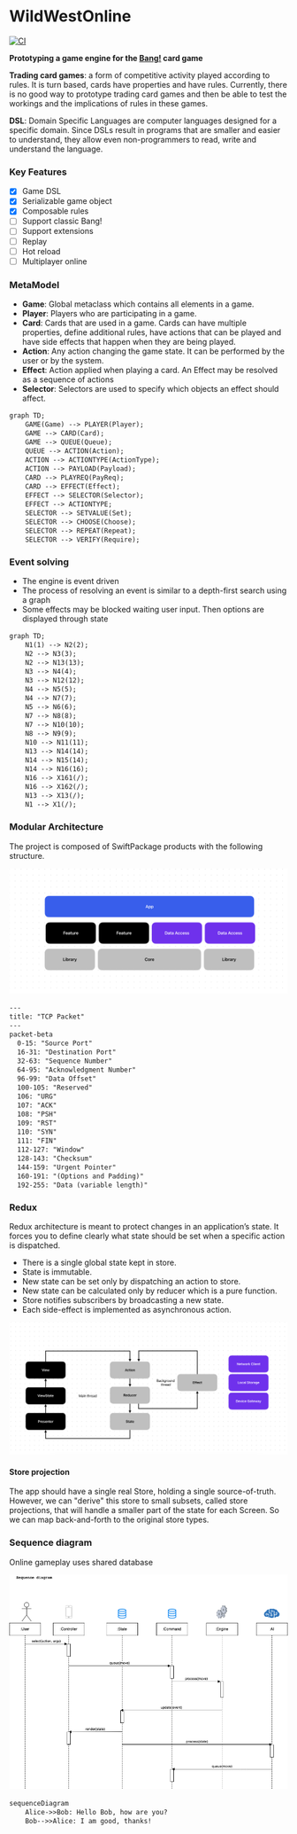 # WildWestOnline

[![CI](https://github.com/stephtelolahy/WildWestOnline/actions/workflows/ios.yml/badge.svg)](https://github.com/stephtelolahy/WildWestOnline/actions/workflows/ios.yml)

**Prototyping a game engine for the [Bang!](<https://en.wikipedia.org/wiki/Bang!_(card_game)>) card game**

**Trading card games**: a form of competitive activity played according to rules. It is turn based, cards have properties and have rules.
Currently, there is no good way to prototype trading card games and then be able to test the workings and the implications of rules in these games. 

**DSL**: Domain Specific Languages are computer languages designed for a specific domain. 
Since DSLs result in programs that are smaller and easier to understand, they allow even non-programmers to read, write and understand the language.

### Key Features

- [x] Game DSL
- [x] Serializable game object
- [x] Composable rules
- [ ] Support classic Bang!
- [ ] Support extensions
- [ ] Replay
- [ ] Hot reload
- [ ] Multiplayer online

### MetaModel

- **Game**: Global metaclass which contains all elements in a game.
- **Player**: Players who are participating in a game.
- **Card**: Cards that are used in a game. Cards can have multiple properties, define additional rules, have actions that can be played and have side effects that happen when they are being played.
- **Action**: Any action changing the game state. It can be performed by the user or by the system.
- **Effect**: Action applied when playing a card. An Effect may be resolved as a sequence of actions
- **Selector**: Selectors are used to specify which objects an effect should affect.

```mermaid
graph TD;
    GAME(Game) --> PLAYER(Player);
    GAME --> CARD(Card);
    GAME --> QUEUE(Queue);
    QUEUE --> ACTION(Action);
    ACTION --> ACTIONTYPE(ActionType);
    ACTION --> PAYLOAD(Payload);
    CARD --> PLAYREQ(PayReq);
    CARD --> EFFECT(Effect);
    EFFECT --> SELECTOR(Selector);
    EFFECT --> ACTIONTYPE;
    SELECTOR --> SETVALUE(Set);
    SELECTOR --> CHOOSE(Choose);
    SELECTOR --> REPEAT(Repeat);
    SELECTOR --> VERIFY(Require);
```

### Event solving

- The engine is event driven
- The process of resolving an event is similar to a depth-first search using a graph 
- Some effects may be blocked waiting user input. Then options are displayed through state

```mermaid
graph TD;
    N1(1) --> N2(2);
    N2 --> N3(3);
    N2 --> N13(13);
    N3 --> N4(4);
    N3 --> N12(12);
    N4 --> N5(5);
    N4 --> N7(7);
    N5 --> N6(6);
    N7 --> N8(8);
    N7 --> N10(10);
    N8 --> N9(9);
    N10 --> N11(11);
    N13 --> N14(14);
    N14 --> N15(14);
    N14 --> N16(16);
    N16 --> X161(/);
    N16 --> X162(/);
    N13 --> X13(/);
    N1 --> X1(/);
```

### Modular Architecture

The project is composed of SwiftPackage products with the following structure. 

![](Docs/modular.png)

```mermaid
---
title: "TCP Packet"
---
packet-beta
  0-15: "Source Port"
  16-31: "Destination Port"
  32-63: "Sequence Number"
  64-95: "Acknowledgment Number"
  96-99: "Data Offset"
  100-105: "Reserved"
  106: "URG"
  107: "ACK"
  108: "PSH"
  109: "RST"
  110: "SYN"
  111: "FIN"
  112-127: "Window"
  128-143: "Checksum"
  144-159: "Urgent Pointer"
  160-191: "(Options and Padding)"
  192-255: "Data (variable length)"
```


### Redux

Redux architecture is meant to protect changes in an application’s state. It forces you to define clearly what state should be set when a specific action is dispatched.

- There is a single global state kept in store.
- State is immutable.
- New state can be set only by dispatching an action to store.
- New state can be calculated only by reducer which is a pure function.
- Store notifies subscribers by broadcasting a new state.
- Each side-effect is implemented as asynchronous action.

![](Docs/redux.png)

#### Store projection
The app should have a single real Store, holding a single source-of-truth. 
However, we can "derive" this store to small subsets, called store projections, that will handle a smaller part of the state for each Screen. So we can map back-and-forth to the original store types.

### Sequence diagram

Online gameplay uses shared database

![](Docs/sequence.png)

```mermaid
sequenceDiagram
    Alice->>Bob: Hello Bob, how are you?
    Bob-->>Alice: I am good, thanks!
```
